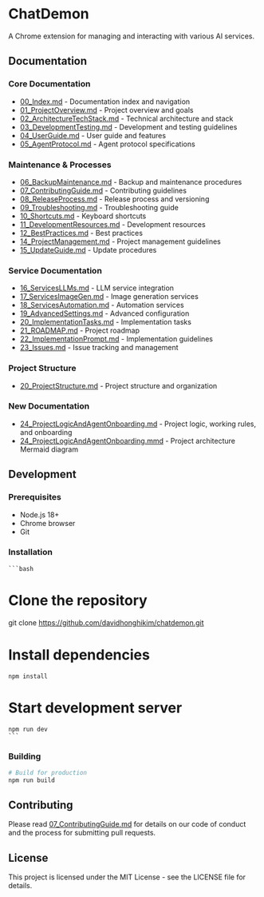 # ChatDemon

A Chrome extension for managing and interacting with various AI services.

## Documentation

### Core Documentation
- [00_Index.md](md/00_Index.md) - Documentation index and navigation
- [01_ProjectOverview.md](md/01_ProjectOverview.md) - Project overview and goals
- [02_ArchitectureTechStack.md](md/02_ArchitectureTechStack.md) - Technical architecture and stack
- [03_DevelopmentTesting.md](md/03_DevelopmentTesting.md) - Development and testing guidelines
- [04_UserGuide.md](md/04_UserGuide.md) - User guide and features
- [05_AgentProtocol.md](md/05_AgentProtocol.md) - Agent protocol specifications

### Maintenance & Processes
- [06_BackupMaintenance.md](md/06_BackupMaintenance.md) - Backup and maintenance procedures
- [07_ContributingGuide.md](md/07_ContributingGuide.md) - Contributing guidelines
- [08_ReleaseProcess.md](md/08_ReleaseProcess.md) - Release process and versioning
- [09_Troubleshooting.md](md/09_Troubleshooting.md) - Troubleshooting guide
- [10_Shortcuts.md](md/10_Shortcuts.md) - Keyboard shortcuts
- [11_DevelopmentResources.md](md/11_DevelopmentResources.md) - Development resources
- [12_BestPractices.md](md/12_BestPractices.md) - Best practices
- [14_ProjectManagement.md](md/14_ProjectManagement.md) - Project management guidelines
- [15_UpdateGuide.md](md/15_UpdateGuide.md) - Update procedures

### Service Documentation
- [16_ServicesLLMs.md](md/16_ServicesLLMs.md) - LLM service integration
- [17_ServicesImageGen.md](md/17_ServicesImageGen.md) - Image generation services
- [18_ServicesAutomation.md](md/18_ServicesAutomation.md) - Automation services
- [19_AdvancedSettings.md](md/19_AdvancedSettings.md) - Advanced configuration
- [20_ImplementationTasks.md](md/20_ImplementationTasks.md) - Implementation tasks
- [21_ROADMAP.md](md/21_ROADMAP.md) - Project roadmap
- [22_ImplementationPrompt.md](md/22_ImplementationPrompt.md) - Implementation guidelines
- [23_Issues.md](md/23_Issues.md) - Issue tracking and management

### Project Structure
- [20_ProjectStructure.md](md/20_ProjectStructure.md) - Project structure and organization

### New Documentation
- [24_ProjectLogicAndAgentOnboarding.md](md/24_ProjectLogicAndAgentOnboarding.md) - Project logic, working rules, and onboarding
- [24_ProjectLogicAndAgentOnboarding.mmd](md/24_ProjectLogicAndAgentOnboarding.mmd) - Project architecture Mermaid diagram

## Development

### Prerequisites
- Node.js 18+
- Chrome browser
- Git

### Installation
    ```bash
# Clone the repository
git clone https://github.com/davidhonghikim/chatdemon.git

# Install dependencies
    npm install

# Start development server
    npm run dev
    ```

### Building
```bash
# Build for production
npm run build
```

## Contributing
Please read [07_ContributingGuide.md](md/07_ContributingGuide.md) for details on our code of conduct and the process for submitting pull requests.

## License
This project is licensed under the MIT License - see the LICENSE file for details. 